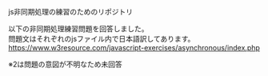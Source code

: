 js非同期処理の練習のためのリポジトリ

以下の非同期処理練習問題を回答しました。<br>
問題文はそれぞれのjsファイル内で日本語訳してあります。<br>
https://www.w3resource.com/javascript-exercises/asynchronous/index.php

※2は問題の意図が不明なため未回答
